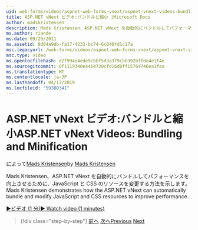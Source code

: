 ```yaml
---
uid: web-forms/videos/aspnet-web-forms-vnext/aspnet-vnext-videos-bundling-and-minification
title: ASP.NET vNext ビデオ:バンドルと縮小 |Microsoft Docs
author: madskristensen
description: Mads Kristensen、ASP.NET vNext を自動的にバンドルしてパフォーマンスを向上させるために、JavaScript と CSS のリソースを変更する方法を示します。
ms.author: riande
ms.date: 09/29/2011
ms.assetid: 8d04a9db-fa17-4233-bc74-6c040fd1c17a
msc.legacyurl: /web-forms/videos/aspnet-web-forms-vnext/aspnet-vnext-videos-bundling-and-minification
msc.type: video
ms.openlocfilehash: d2f994e4ede9cbbf5d3a3f9cbb392bffde4e1f4e
ms.sourcegitcommit: 0f1119340e4464720cfd16d0ff15764746ea1fea
ms.translationtype: MT
ms.contentlocale: ja-JP
ms.lasthandoff: 04/17/2019
ms.locfileid: "59380341"
---
```

# <a name="aspnet-vnext-videos-bundling-and-minification"></a><span data-ttu-id="3f2c8-103">ASP.NET vNext ビデオ:バンドルと縮小</span><span class="sxs-lookup"><span data-stu-id="3f2c8-103">ASP.NET vNext Videos: Bundling and Minification</span></span>

<span data-ttu-id="3f2c8-104">によって[Mads Kristensen](https://github.com/madskristensen)</span><span class="sxs-lookup"><span data-stu-id="3f2c8-104">by [Mads Kristensen](https://github.com/madskristensen)</span></span>

<span data-ttu-id="3f2c8-105">Mads Kristensen、ASP.NET vNext を自動的にバンドルしてパフォーマンスを向上させるために、JavaScript と CSS のリソースを変更する方法を示します。</span><span class="sxs-lookup"><span data-stu-id="3f2c8-105">Mads Kristensen demonstrates how the ASP.NET vNext can automatically bundle and modify JavaScript and CSS resources to improve performance.</span></span>

[<span data-ttu-id="3f2c8-106">&#9654;ビデオ (1 分)</span><span class="sxs-lookup"><span data-stu-id="3f2c8-106">&#9654; Watch video (1 minutes)</span></span>](https://channel9.msdn.com/Blogs/ASP-NET-Site-Videos/aspnet-vnext-videos-bundling-and-minification)

> [!div class="step-by-step"]
> <span data-ttu-id="3f2c8-107">[前へ](aspnet-45-web-forms-strong-typed-data-controls.md)
> [次へ](getting-started-with-the-next-version-of-aspnet.md)</span><span class="sxs-lookup"><span data-stu-id="3f2c8-107">[Previous](aspnet-45-web-forms-strong-typed-data-controls.md)
[Next](getting-started-with-the-next-version-of-aspnet.md)</span></span>
